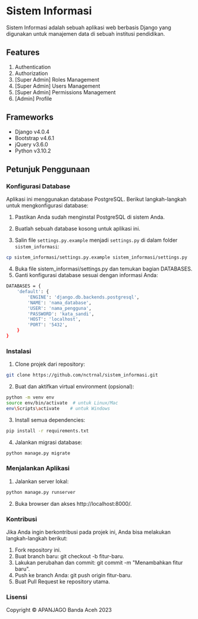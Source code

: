 # Sistem Informasi

Sistem Informasi adalah sebuah aplikasi web berbasis Django yang digunakan untuk manajemen data di sebuah institusi pendidikan.

## Features
1. Authentication
2. Authorization
3. [Super Admin] Roles Management
4. [Super Admin] Users Management
5. [Super Admin] Permissions Management
6. [Admin] Profile

## Frameworks
- Django v4.0.4
- Bootstrap v4.6.1
- jQuery v3.6.0
- Python v3.10.2

## Petunjuk Penggunaan

### Konfigurasi Database

Aplikasi ini menggunakan database PostgreSQL. Berikut langkah-langkah untuk mengkonfigurasi database:

1. Pastikan Anda sudah menginstal PostgreSQL di sistem Anda.

2. Buatlah sebuah database kosong untuk aplikasi ini.

3. Salin file `settings.py.example` menjadi `settings.py` di dalam folder `sistem_informasi`:

```sh
cp sistem_informasi/settings.py.example sistem_informasi/settings.py
```

4. Buka file sistem_informasi/settings.py dan temukan bagian DATABASES.
5. Ganti konfigurasi database sesuai dengan informasi Anda:
```sh
DATABASES = {
    'default': {
        'ENGINE': 'django.db.backends.postgresql',
        'NAME': 'nama_database',
        'USER': 'nama_pengguna',
        'PASSWORD': 'kata_sandi',
        'HOST': 'localhost',
        'PORT': '5432',
    }
}
```


### Instalasi

1. Clone projek dari repository:

```sh
git clone https://github.com/nctrnal/sistem_informasi.git
```

2. Buat dan aktifkan virtual environment (opsional):
```sh
python -m venv env
source env/bin/activate  # untuk Linux/Mac
env\Scripts\activate    # untuk Windows
 ```

3. Install semua dependencies:
```bash
pip install -r requirements.txt
```

4. Jalankan migrasi database:
```sh
python manage.py migrate
```

### Menjalankan Aplikasi
1. Jalankan server lokal:
```sh
python manage.py runserver
```
2. Buka browser dan akses http://localhost:8000/.

### Kontribusi
Jika Anda ingin berkontribusi pada projek ini, Anda bisa melakukan langkah-langkah berikut:

1. Fork repository ini.
2. Buat branch baru: git checkout -b fitur-baru.
3. Lakukan perubahan dan commit: git commit -m "Menambahkan fitur baru".
4. Push ke branch Anda: git push origin fitur-baru.
5. Buat Pull Request ke repository utama.

### Lisensi
Copyright © APANJAGO Banda Aceh 2023